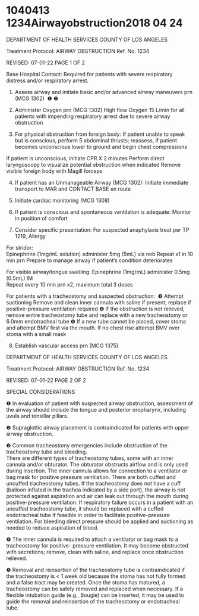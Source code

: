# 1040413 1234Airwayobstruction2018 04 24

DEPARTMENT OF HEALTH SERVICES 
COUNTY OF LOS ANGELES 
 
Treatment Protocol: AIRWAY OBSTRUCTION Ref. No. 1234 
 
 
 
 
 
 
REVISED: 07-01-22 PAGE 1 OF 2 
 
Base Hospital Contact: Required for patients with severe respiratory distress and/or respiratory 
arrest.  
 
1.   Assess airway and initiate basic and/or advanced airway maneuvers prn (MCG 1302)
 ❶ ❷ 
 
2.   Administer   Oxygen prn (MCG 1302) 
High flow Oxygen 15 L/min for all patients with impending respiratory arrest due to severe 
airway obstruction 
 
3.   For physical obstruction from foreign body: 
If patient unable to speak but is conscious, perform 5 abdominal thrusts; reassess, if patient 
becomes unconscious lower to ground and begin chest compressions 
 
If patient is unconscious, initiate CPR X 2 minutes 
Perform direct laryngoscopy to visualize potential obstruction when indicated 
Remove visible foreign body with Magill forceps 
 
4.   If patient has an Unmanageable Airway (MCG 1302): 
Initiate immediate transport to MAR and CONTACT BASE en route 
 
5.   Initiate cardiac monitoring (MCG 1308) 
 
6.   If patient is conscious and spontaneous ventilation is adequate: 
Monitor in position of comfort
  
 
7.   Consider specific presentation: 
For suspected anaphylaxis treat per TP 1219, Allergy 
 
For stridor:  
Epinephrine (1mg/mL solution) administer 5mg (5mL) via neb 
Repeat x1 in 10 min prn 
Prepare to manage airway if patient’s condition deteriorates 
 
For visible airway/tongue swelling: 
Epinephrine (1mg/mL) administer 0.5mg (0.5mL) IM  
Repeat every 10 min prn x2, maximum total 3 doses 
 
For patients with a tracheostomy and suspected obstruction:
 ❸ 
Attempt suctioning 
Remove and clean inner cannula with saline if present; replace if positive-pressure ventilation 
required 
❹ 
If the obstruction is not relieved, remove entire tracheostomy tube and replace with a new 
tracheostomy or 6.0mm endotracheal tube 
❺ 
If a new tube cannot be placed, cover stoma and attempt BMV first via the mouth. If no chest rise 
attempt BMV over stoma with a small mask 
 
8.   Establish vascular access prn (MCG 1375) 
  

DEPARTMENT OF HEALTH SERVICES 
COUNTY OF LOS ANGELES 
 
Treatment Protocol: AIRWAY OBSTRUCTION Ref. No. 1234 
 
 
 
 
 
 
REVISED: 07-01-22 PAGE 2 OF 2 
 
SPECIAL CONSIDERATIONS 
 
❶ In evaluation of patient with suspected airway obstruction, assessment of the airway should include 
the tongue and posterior oropharynx, including uvula and tonsillar pillars. 
 
❷  Supraglottic airway placement is contraindicated for patients with upper airway obstruction.   
 
❸   Common tracheostomy emergencies include obstruction of the tracheostomy tube and bleeding.  
There are different types of tracheostomy tubes, some with an inner cannula and/or obturator. The 
obturator obstructs airflow and is only used during insertion. The inner cannula allows for connection 
to a ventilator or bag mask for positive pressure ventilation. There are both cuffed and uncuffed 
tracheostomy tubes. If the tracheostomy does not have a cuff (balloon inflated in the trachea 
indicated by a side port), the airway is not protected against aspiration and air can leak out through 
the mouth during positive-pressure ventilation.  If respiratory failure occurs in a patient with an 
uncuffed tracheostomy tube, it should be replaced with a cuffed endotracheal tube if feasible in order 
to facilitate positive-pressure ventilation.  For bleeding direct pressure should be applied and 
suctioning as needed to reduce aspiration of blood. 
 
❹   The inner cannula is required to attach a ventilator or bag mask to a tracheostomy for positive-
pressure ventilation. It may become obstructed with secretions; remove, clean with saline, and 
replace once obstruction relieved.  
 
❺   Removal and reinsertion of the tracheostomy tube is contraindicated if the tracheostomy is < 1 week 
old because the stoma has not fully formed and a false tract may be created. Once the stoma has 
matured, a tracheostomy can be safely removed and replaced when necessary. If a flexible 
intubation guide (e.g., Bougie) can be inserted, it may be used to guide the removal and reinsertion 
of the tracheostomy or endotracheal tube.
